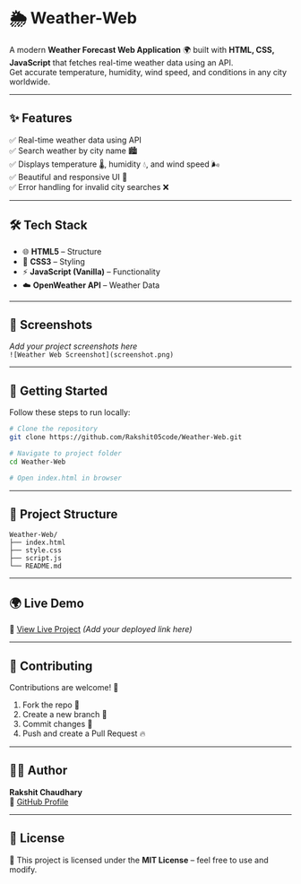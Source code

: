 # 🌦️ Weather-Web

A modern **Weather Forecast Web Application** 🌍 built with **HTML, CSS, JavaScript** that fetches real-time weather data using an API.  
Get accurate temperature, humidity, wind speed, and conditions in any city worldwide.  

---

## ✨ Features

✅ Real-time weather data using API  
✅ Search weather by city name 🏙️  
✅ Displays temperature 🌡️, humidity 💧, and wind speed 🌬️  
✅ Beautiful and responsive UI 🎨  
✅ Error handling for invalid city searches ❌  

---

## 🛠️ Tech Stack

- 🌐 **HTML5** – Structure  
- 🎨 **CSS3** – Styling  
- ⚡ **JavaScript (Vanilla)** – Functionality  
- ☁️ **OpenWeather API** – Weather Data  

---

## 📸 Screenshots

_Add your project screenshots here_  
`![Weather Web Screenshot](screenshot.png)`

---

## 🚀 Getting Started

Follow these steps to run locally:

```bash
# Clone the repository
git clone https://github.com/Rakshit05code/Weather-Web.git

# Navigate to project folder
cd Weather-Web

# Open index.html in browser
```

---

## 📂 Project Structure

```
Weather-Web/
├── index.html
├── style.css
├── script.js
└── README.md
```

---

## 🌍 Live Demo  

🔗 [View Live Project](#) _(Add your deployed link here)_

---

## 🤝 Contributing

Contributions are welcome! 🎉  
1. Fork the repo 🍴  
2. Create a new branch 🌿  
3. Commit changes 💾  
4. Push and create a Pull Request 🔥  

---

## 👨‍💻 Author

**Rakshit Chaudhary**  
🔗 [GitHub Profile](https://github.com/Rakshit05code)  

---

## 📜 License  

📝 This project is licensed under the **MIT License** – feel free to use and modify.  
